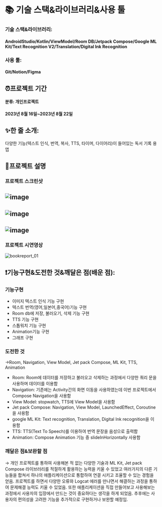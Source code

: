 <div><h1>📚 기술 스택&라이브러리&사용 툴</h1></div>  

### 기술 스택&라이브러리:  
#### AndroidStudio/Kotlin/ViewModel/Room DB/Jetpack Compose/Google ML Kit/Text Recognition V2/Translation/Digital Ink Recognition  
### 사용 툴:  
#### Git/Notion/Figma  

## ⏰프로젝트 기간  
####  분류: 개인프로젝트  
#### 2023년 8월 16일~2023년 8월 22일 

## ✨한 줄 소개:    
다양한 기능(텍스트 인식, 번역, 복사, TTS, 타이머, 다이어리)이 들어있는 독서 기록 용 앱  

## 📑프로젝트 설명  
### 프로젝트 스크린샷
![image](https://github.com/snowball9820/book-record-app/assets/124758100/a90602c4-a709-40a9-bdbb-7d2da36f6108)  
--------------------
![image](https://github.com/snowball9820/book-record-app/assets/124758100/9841c3ec-5e89-4878-aa16-79df55b2fa2d)  
--------------------
![image](https://github.com/snowball9820/book-record-app/assets/124758100/b9fe7d11-8bba-413f-b778-d403b5e43282)  
----------------------  
### 프로젝트 시연영상  
![bookreport_01](https://github.com/snowball9820/book-record-app/assets/124758100/22ce07ed-e780-425d-a336-e93c80eeb40f)

## ❗기능구현&도전한 것&깨달은 점(배운 점):  
### 기능구현  
- 이미지 텍스트 인식 기능 구현
- 텍스트 번역(영어,일본어,중국어)기능 구현
- Room db에 저장, 불러오기, 삭제 기능 구현
- TTS 기능 구현
- 스톱워치 기능 구현
- Animation기능 구현
- 그래프 구현
### 도전한 것  
→Room, Navigation, View Model, Jet pack Compose, ML Kit, TTS, Animation

- Room: Room에 데이터를 저장하고 불러오고 삭제하는 과정에서 다양한 쿼리 문을 사용하며 데이터를 이용함
- Navigation: 기존에는 Activity간의 화면 이동을 사용하였는데 이번 프로젝트에서 Compose Navigation을 사용함
- View Model: stopwatch, TTS에 View Model을 사용함
- Jet pack Compose: Navigation, View Model, LaunchedEffect, Coroutine을 사용함
- google ML Kit: Text recognition, Translation, Digital Ink recognition을 이용함
- TTS: TTS(Text To Speech)를 이용하여 번역 문장을 음성으로 출력함
- Animation: Compose Animation 기능 중 slideInHorizontally 사용함

### 깨달은 점&보완할 점  
→ 개인 프로젝트를 통하여 사용해본 적 없는 다양한 기술과 ML Kit, Jet pack Compose 라이브러리를 적절하게 활용하는 능력을 키울 수 있었고 여러가지의 다른 기능들을 합쳐서 하나의 애플리케이션으로 통합하여 연결 시키고 조율할 수 있는 경험을 얻음. 프로젝트를 하면서 다양한 오류와 Logcat 에러를 만나면서 해결하는 과정을 통하여 문제해결 능력도 키울 수 있었음. 또한 애플리케이션을 직접 만들어보고 사용해보는 과정에서 사용자의 입장에서 만드는 것이 중요하다는 생각을 하게 되었음. 추후에는 사용자의 편의성을 고려한 기능을 추가적으로 구현하거나 보완할 예정임.

